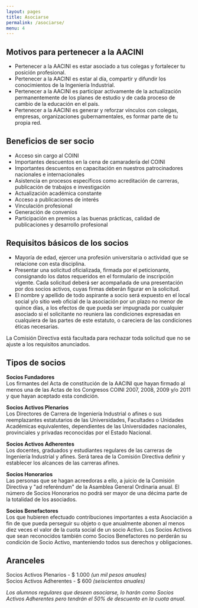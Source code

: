 ```yaml
---
layout: pages
title: Asociarse
permalink: /asociarse/
menu: 4
---
```


## Motivos para pertenecer a la AACINI

* Pertenecer a la AACINI es estar asociado a tus colegas y fortalecer tu posición profesional.
* Pertenecer a la AACINI es estar al día, compartir y difundir los conocimientos de la Ingeniería Industrial.
* Pertenecer a la AACINI es participar activamente de la actualización permanentemente de los planes de estudio y de cada proceso de cambio de la educación en el país.
* Pertenecer a la AACINI es generar y reforzar vínculos con colegas, empresas, organizaciones gubernamentales, es formar parte de tu propia red.

## Beneficios de ser socio

* Acceso sin cargo al COINI
* Importantes descuentos en la cena de camaradería del COINI
* Importantes descuentos en capacitación en nuestros patrocinadores nacionales e internacionales
* Asistencia en procesos específicos como acreditación de carreras, publicación de trabajos e investigación
* Actualización académica constante
* Acceso a publicaciones de interés
* Vinculación profesional
* Generación de convenios
* Participación en premios a las buenas prácticas, calidad de publicaciones y desarrollo profesional

## Requisitos básicos de los socios

* Mayoría de edad, ejercer una profesión universitaria o actividad que se relacione con esta disciplina.
* Presentar una solicitud oficializada, firmada por el peticionante, consignando los datos requeridos en el formulario de inscripción vigente. Cada solicitud deberá ser acompañada de una presentación por dos socios activos, cuyas firmas deberán figurar en la solicitud.
* El nombre y apellido de todo aspirante a socio será expuesto en el local social y/o sitio web oficial de la asociación por un plazo no menor de quince días, a los efectos de que pueda ser impugnada por cualquier asociado si el solicitante no reuniera las condiciones expresadas en cualquiera de las partes de este estatuto, o careciera de las condiciones éticas necesarias.

La Comisión Directiva está facultada para rechazar toda solicitud que no se ajuste a los requisitos anunciados.

## Tipos de socios

**Socios Fundadores**  
Los firmantes del Acta de constitución de la AACINI que hayan firmado al menos una de las Actas de los Congresos COINI 2007, 2008, 2009 y/o 2011 y que hayan aceptado esta condición.

**Socios Activos Plenarios**  
Los Directores de Carrera de Ingeniería Industrial o afines o sus reemplazantes estatutarios de las Universidades, Facultades o Unidades Académicas equivalentes, dependientes de las Universidades nacionales, provinciales y privadas reconocidas por el Estado Nacional.

**Socios Activos Adherentes**  
Los docentes, graduados y estudiantes regulares de las carreras de Ingeniería Industrial y afines. Será tarea de la Comisión Directiva definir y establecer los alcances de las carreras afines.

**Socios Honorarios**  
Las personas que se hagan acreedoras a ello, a juicio de la Comisión Directiva y "ad referéndum" de la Asamblea General Ordinaria anual. El número de Socios Honorarios no podrá ser mayor de una décima parte de la totalidad de los asociados.

**Socios Benefactores**  
Los que hubieren efectuado contribuciones importantes a esta Asociación a fin de que pueda perseguir su objeto o que anualmente abonen al menos diez veces el valor de la cuota social de un socio Activo. Los Socios Activos que sean reconocidos también como Socios Benefactores no perderán su condición de Socio Activo, manteniendo todos sus derechos y obligaciones.

## Aranceles

Socios Activos Plenarios - $ 1.000 _(un mil pesos anuales)_  
Socios Activos Adherentes - $ 600 _(seiscientos anuales)_

_Los alumnos regulares que deseen asociarse, lo harán como Socios Activos Adherentes pero tendrán el 50% de descuento en la cuota anual._
